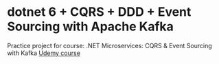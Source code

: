 # dotnet 6 + CQRS + DDD + Event Sourcing with Apache Kafka
Practice project for course: .NET Microservices: CQRS &amp; Event Sourcing with Kafka
[Udemy course](https://www.udemy.com/share/106WoA3@9ddsR2dHwdUGPPCI_LgRyjntYvSex2BrsWCcNEIL1MgKcpHCYysnEtIhAtIW39NB/)
